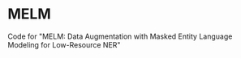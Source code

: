 # MELM
Code for "MELM: Data Augmentation with Masked Entity Language Modeling for Low-Resource NER"
